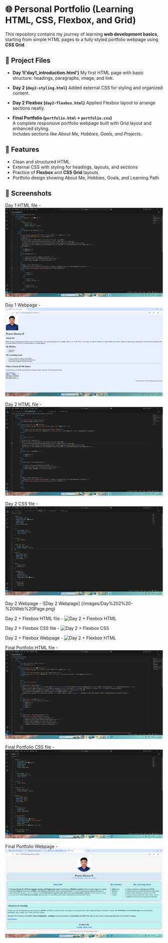 # 🌐 Personal Portfolio (Learning HTML, CSS, Flexbox, and Grid)
This repository contains my journey of learning **web development basics**, starting from simple HTML pages to a fully styled portfolio webpage using **CSS Grid**.  

## 📂 Project Files

- **Day 1('day1_introduction.html')**
  My first HTML page with basic structure: headings, paragraphs, image, and link.  

- **Day 2 (`day2-styling.html`)**
  Added external CSS for styling and organized content.  

- **Day 2 Flexbox (`day2-flexbox.html`)**
  Applied Flexbox layout to arrange sections neatly.  

- **Final Portfolio (`portfolio.html` + `portfolio.css`)**  
  A complete responsive portfolio webpage built with Grid layout and enhanced styling.  
  Includes sections like *About Me, Hobbies, Goals, and Projects*.  


## 🎯 Features
- Clean and structured HTML  
- External CSS with styling for headings, layouts, and sections  
- Practice of **Flexbox** and **CSS Grid** layouts  
- Portfolio design showing About Me, Hobbies, Goals, and Learning Path  


## 📸 Screenshots

Day 1 HTML file - ![Day 1 HTML](Day%201%20-%20HTML.png)

Day 1 Webpage - ![Day 1 Webpage](Day%201%20-%20Web%20Page.png)

Day 2 HTML file - ![Day 2 HTML](Day%202%20-%20HTML.png)

Day 2 CSS file - ![Day 2 CSS](Day%202%20-%20CSS%20Style%20Sheet.png)

Day 2 Webpage - ![Day 2 Webpage] (/images/Day%202%20-%20Web%20Page.png)

Day 2 + Flexbox HTML file - ![Day 2 + Flexbox HTML](Day%202%20+%20Flexbox%20-%20HTML.png)

Day 2 + Flexbox CSS file - ![Day 2 + Flexbox CSS](Day%202%20+%20Flexbox%20-%20CSS%20Stylesheet.png)

Day 2 + Flexbox Webpage - ![Day 2 + Flexbox HTML](Day%202%20+%20Flexbox%20-%20(Web%20Page).png)

Final Portfolio HTML file - ![Final Portfolio HTML](Final%20Portfolio%20-%20HTML.png)

Final Portfolio CSS file - ![Final Portfolio HTML](Final%20Portfolio%20-%20CSS%20Stylesheet.png)

Final Portfolio Webpage - ![Final Portfolio HTML](Final%20Portfolio%20-%20Web%20Page.png)



